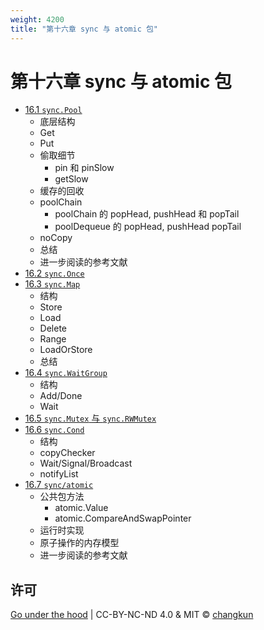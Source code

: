```yaml
---
weight: 4200
title: "第十六章 sync 与 atomic 包"
---
```


# 第十六章 sync 与 atomic 包

- [16.1 `sync.Pool`](./pool.md)
    + 底层结构
    + Get
    + Put
    + 偷取细节
      + pin 和 pinSlow
      + getSlow
    + 缓存的回收
    + poolChain
      + poolChain 的 popHead, pushHead 和 popTail
      + poolDequeue 的 popHead, pushHead popTail
    + noCopy
    + 总结
    + 进一步阅读的参考文献
- [16.2 `sync.Once`](./once.md)
- [16.3 `sync.Map`](./map.md)
    + 结构
    + Store
    + Load
    + Delete
    + Range
    + LoadOrStore
    + 总结
- [16.4 `sync.WaitGroup`](./waitgroup.md)
    + 结构
    + Add/Done
    + Wait
- [16.5 `sync.Mutex` 与 `sync.RWMutex`](./mutex.md)
- [16.6 `sync.Cond`](./cond.md)
    + 结构
    + copyChecker
    + Wait/Signal/Broadcast
    + notifyList
- [16.7 `sync/atomic`](./atomic.md)
    + 公共包方法
      + atomic.Value
      + atomic.CompareAndSwapPointer
    + 运行时实现
    + 原子操作的内存模型
    + 进一步阅读的参考文献

## 许可

[Go under the hood](https://github.com/changkun/go-under-the-hood) | CC-BY-NC-ND 4.0 & MIT &copy; [changkun](https://changkun.de)

